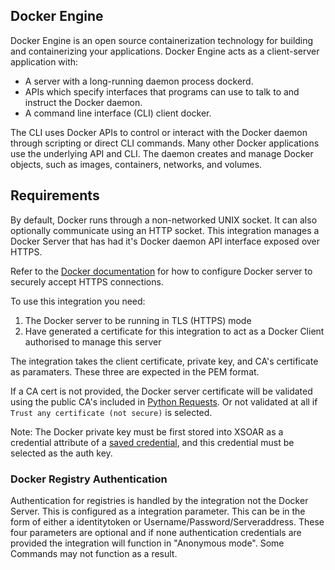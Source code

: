 ## Docker Engine
Docker Engine is an open source containerization technology for building and containerizing your applications. Docker Engine acts as a client-server application with:

- A server with a long-running daemon process dockerd.
- APIs which specify interfaces that programs can use to talk to and instruct the Docker daemon.
- A command line interface (CLI) client docker.

The CLI uses Docker APIs to control or interact with the Docker daemon through scripting or direct CLI commands. Many other Docker applications use the underlying API and CLI. The daemon creates and manage Docker objects, such as images, containers, networks, and volumes.

## Requirements
By default, Docker runs through a non-networked UNIX socket. It can also optionally communicate using an HTTP socket. This integration manages a Docker Server that has had it's Docker daemon API interface exposed over HTTPS.

Refer to the [Docker documentation](https://docs.docker.com/engine/security/protect-access/#use-tls-https-to-protect-the-docker-daemon-socket) for how to configure Docker server to securely accept HTTPS connections.

To use this integration you need:
1. The Docker server to be running in TLS (HTTPS) mode
2. Have generated a certificate for this integration to act as a Docker Client authorised to manage this server

The integration takes the client certificate, private key, and CA's certificate as paramaters. These three are expected in the PEM format.

If a CA cert is not provided, the Docker server certificate will be validated using the public CA's included in [Python Requests](https://pypi.org/project/requests/). Or not validated at all if `Trust any certificate (not secure)` is selected.

Note: The Docker private key must be first stored into XSOAR as a credential attribute of a [saved credential](https://xsoar.pan.dev/docs/reference/articles/managing-credentials#configure-cortex-xsoar-credentials), and this credential must be selected as the auth key.
### Docker Registry Authentication
Authentication for registries is handled by the integration not the Docker Server. This is configured as a integration parameter. This can be in the form of either a identitytoken or Username/Password/Serveraddress. These four parameters are optional and if none authentication credentials are provided the integration will function in "Anonymous mode". Some Commands may not function as a result.